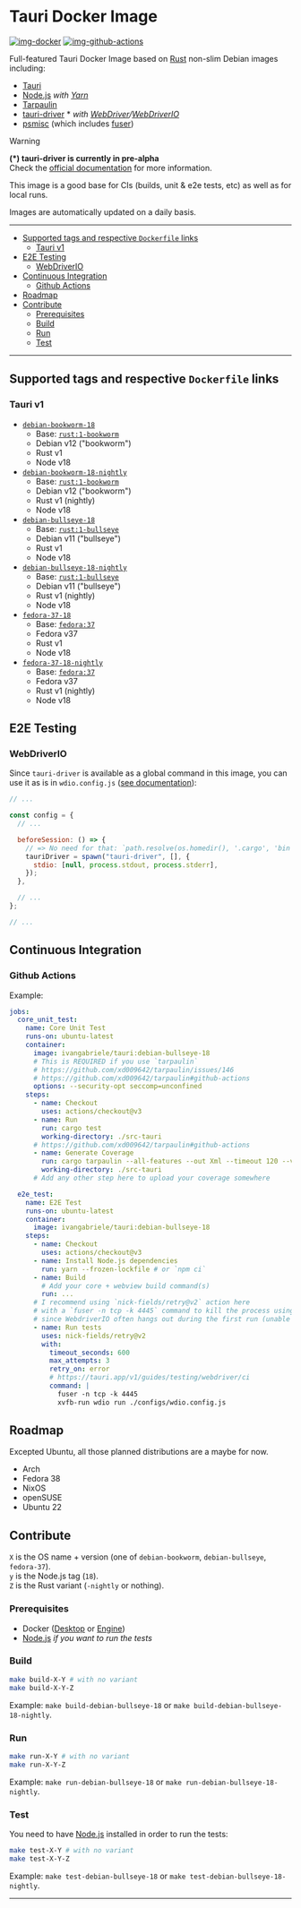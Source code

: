 # Tauri Docker Image

[![img-docker]][link-docker]
[![img-github-actions]][link-github-actions]

Full-featured Tauri Docker Image based on [Rust][link-rust] non-slim Debian images including:

- [Tauri][link-tauri]
- [Node.js][link-nodejs] _with [Yarn][link-yarn]_
- [Tarpaulin][link-tarpaulin]
- [tauri-driver][link-tauri-driver] \* _with [WebDriver][link-webdriver]/[WebDriverIO][link-webdriverio]_
- [psmisc][link-psmisc] (which includes [fuser][link-fuser])

> [!WARNING]  
> **(\*) tauri-driver is currently in pre-alpha**  
> Check the [official documentation](https://tauri.app/v1/guides/testing/webdriver/introduction) for more information.

This image is a good base for CIs (builds, unit & e2e tests, etc) as well as for local runs.

Images are automatically updated on a daily basis.

---

- [Supported tags and respective `Dockerfile` links](#supported-tags-and-respective-dockerfile-links)
  - [Tauri v1](#tauri-v1)
- [E2E Testing](#e2e-testing)
  - [WebDriverIO](#webdriverio)
- [Continuous Integration](#continuous-integration)
  - [Github Actions](#github-actions)
- [Roadmap](#roadmap)
- [Contribute](#contribute)
  - [Prerequisites](#prerequisites)
  - [Build](#build)
  - [Run](#run)
  - [Test](#test)

---

## Supported tags and respective `Dockerfile` links

### Tauri v1

- [`debian-bookworm-18`](https://github.com/ivangabriele/docker-tauri/blob/main/dockerfiles/debian-bookworm-18.Dockerfile)
  - Base: [`rust:1-bookworm`](https://hub.docker.com/_/rust)
  - Debian v12 ("bookworm")
  - Rust v1
  - Node v18
- [`debian-bookworm-18-nightly`](https://github.com/ivangabriele/docker-tauri/blob/main/dockerfiles/debian-bookworm-18-nightly.Dockerfile)
  - Base: [`rust:1-bookworm`](https://hub.docker.com/_/rust)
  - Debian v12 ("bookworm")
  - Rust v1 (nightly)
  - Node v18
- [`debian-bullseye-18`](https://github.com/ivangabriele/docker-tauri/blob/main/dockerfiles/debian-bullseye-18.Dockerfile)
  - Base: [`rust:1-bullseye`](https://hub.docker.com/_/rust)
  - Debian v11 ("bullseye")
  - Rust v1
  - Node v18
- [`debian-bullseye-18-nightly`](https://github.com/ivangabriele/docker-tauri/blob/main/dockerfiles/debian-bullseye-18-nightly.Dockerfile)
  - Base: [`rust:1-bullseye`](https://hub.docker.com/_/rust)
  - Debian v11 ("bullseye")
  - Rust v1 (nightly)
  - Node v18
- [`fedora-37-18`](https://github.com/ivangabriele/docker-tauri/blob/main/dockerfiles/fedora-37-18.Dockerfile)
  - Base: [`fedora:37`](https://hub.docker.com/_/fedora)
  - Fedora v37
  - Rust v1
  - Node v18
- [`fedora-37-18-nightly`](https://github.com/ivangabriele/docker-tauri/blob/main/dockerfiles/fedora-37-18-nightly.Dockerfile)
  - Base: [`fedora:37`](https://hub.docker.com/_/fedora)
  - Fedora v37
  - Rust v1 (nightly)
  - Node v18

## E2E Testing

### WebDriverIO

Since `tauri-driver` is available as a global command in this image, you can use it as is in `wdio.config.js`
([see documentation](https://tauri.app/v1/guides/testing/webdriver/example/webdriverio#config)):

```js
// ...

const config = {
  // ...

  beforeSession: () => {
    // => No need for that: `path.resolve(os.homedir(), '.cargo', 'bin', 'tauri-driver')`
    tauriDriver = spawn("tauri-driver", [], {
      stdio: [null, process.stdout, process.stderr],
    });
  },

  // ...
};

// ...
```

## Continuous Integration

### Github Actions

Example:

```yml
jobs:
  core_unit_test:
    name: Core Unit Test
    runs-on: ubuntu-latest
    container:
      image: ivangabriele/tauri:debian-bullseye-18
      # This is REQUIRED if you use `tarpaulin`
      # https://github.com/xd009642/tarpaulin/issues/146
      # https://github.com/xd009642/tarpaulin#github-actions
      options: --security-opt seccomp=unconfined
    steps:
      - name: Checkout
        uses: actions/checkout@v3
      - name: Run
        run: cargo test
        working-directory: ./src-tauri
      # https://github.com/xd009642/tarpaulin#github-actions
      - name: Generate Coverage
        run: cargo tarpaulin --all-features --out Xml --timeout 120 --verbose
        working-directory: ./src-tauri
      # Add any other step here to upload your coverage somewhere

  e2e_test:
    name: E2E Test
    runs-on: ubuntu-latest
    container:
      image: ivangabriele/tauri:debian-bullseye-18
    steps:
      - name: Checkout
        uses: actions/checkout@v3
      - name: Install Node.js dependencies
        run: yarn --frozen-lockfile # or `npm ci`
      - name: Build
        # Add your core + webview build command(s)
        run: ...
      # I recommend using `nick-fields/retry@v2` action here
      # with a `fuser -n tcp -k 4445` command to kill the process using (likely Selenium)
      # since WebdriverIO often hangs out during the first run (unable to connect)
      - name: Run tests
        uses: nick-fields/retry@v2
        with:
          timeout_seconds: 600
          max_attempts: 3
          retry_on: error
          # https://tauri.app/v1/guides/testing/webdriver/ci
          command: |
            fuser -n tcp -k 4445
            xvfb-run wdio run ./configs/wdio.config.js
```

## Roadmap

Excepted Ubuntu, all those planned distributions are a maybe for now.

- Arch
- Fedora 38
- NixOS
- openSUSE
- Ubuntu 22

## Contribute

`X` is the OS name + version (one of `debian-bookworm`, `debian-bullseye`, `fedora-37`).  
`y` is the Node.js tag (`18`).  
`Z` is the Rust variant (`-nightly` or nothing).

### Prerequisites

- Docker ([Desktop](https://docs.docker.com/desktop/) or [Engine](https://docs.docker.com/engine/install/))
- [Node.js](https://nodejs.org) _if you want to run the tests_

### Build

```sh
make build-X-Y # with no variant
make build-X-Y-Z
```

Example: `make build-debian-bullseye-18` or `make build-debian-bullseye-18-nightly`.

### Run

```sh
make run-X-Y # with no variant
make run-X-Y-Z
```

Example: `make run-debian-bullseye-18` or `make run-debian-bullseye-18-nightly`.

### Test

You need to have [Node.js][link-nodejs] installed in order to run the tests:

```sh
make test-X-Y # with no variant
make test-X-Y-Z
```

Example: `make test-debian-bullseye-18` or `make test-debian-bullseye-18-nightly`.

---

[img-docker]: https://img.shields.io/docker/pulls/ivangabriele/tauri?style=for-the-badge
[img-github-actions]: https://img.shields.io/github/actions/workflow/status/ivangabriele/docker-tauri/main.yml?branch=main&label=Build%2BTest&style=for-the-badge
[link-docker]: https://hub.docker.com/r/ivangabriele/tauri
[link-fuser]: https://man7.org/linux/man-pages/man1/fuser.1.html
[link-github-actions]: https://github.com/ivangabriele/docker-tauri/actions/workflows/main.yml
[link-nodejs]: https://nodejs.org
[link-psmisc]: https://packages.debian.org/bullseye/psmisc
[link-rust]: https://hub.docker.com/_/rust
[link-rust-nightly]: https://hub.docker.com/r/rustlang/rust
[link-tarpaulin]: https://github.com/xd009642/tarpaulin#readme
[link-tauri]: https://tauri.app
[link-tauri-driver]: https://crates.io/crates/tauri-driver
[link-webdriver]: https://www.w3.org/TR/webdriver/
[link-webdriverio]: https://webdriver.io
[link-yarn]: https://yarnpkg.com
